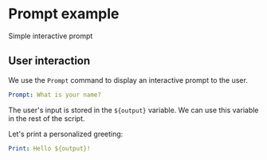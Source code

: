 # Prompt example

Simple interactive prompt

## User interaction

We use the `Prompt` command to display an interactive prompt to the user.

```yaml instacli
Prompt: What is your name?
```

The user's input is stored in the `${output}` variable. We can use this variable in the rest of the script.

Let's print a personalized greeting:

```yaml instacli
Print: Hello ${output}!
```